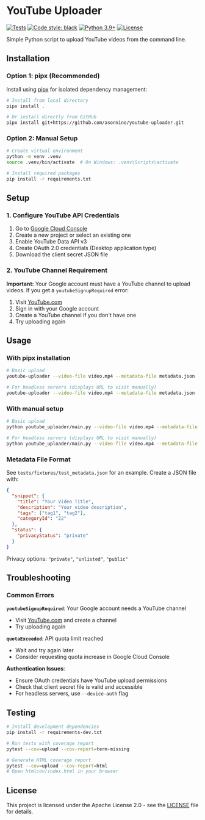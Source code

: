 # YouTube Uploader

[![Tests](https://github.com/asonnino/youtube-uploader/actions/workflows/test.yml/badge.svg?branch=main)](https://github.com/asonnino/youtube-uploader/actions/workflows/test.yml)
[![Code style: black](https://img.shields.io/badge/code%20style-black-000000.svg)](https://github.com/psf/black)
[![Python 3.9+](https://img.shields.io/badge/python-3.9%2B-blue.svg)](https://www.python.org/downloads/)
[![License](https://img.shields.io/badge/license-Apache%202.0-blue.svg)](https://opensource.org/licenses/Apache-2.0)

Simple Python script to upload YouTube videos from the command line.

## Installation

### Option 1: pipx (Recommended)

Install using [pipx](https://pypa.github.io/pipx/) for isolated dependency management:

```bash
# Install from local directory
pipx install .

# Or install directly from GitHub
pipx install git+https://github.com/asonnino/youtube-uploader.git
```

### Option 2: Manual Setup

```bash
# Create virtual environment
python -m venv .venv
source .venv/bin/activate  # On Windows: .venv\Scripts\activate

# Install required packages
pip install -r requirements.txt
```

## Setup

### 1. Configure YouTube API Credentials

1. Go to [Google Cloud Console](https://console.cloud.google.com)
2. Create a new project or select an existing one
3. Enable YouTube Data API v3
4. Create OAuth 2.0 credentials (Desktop application type)
5. Download the client secret JSON file

### 2. YouTube Channel Requirement

**Important:** Your Google account must have a YouTube channel to upload videos. If you get a `youtubeSignupRequired` error:

1. Visit [YouTube.com](https://youtube.com)
2. Sign in with your Google account
3. Create a YouTube channel if you don't have one
4. Try uploading again

## Usage

### With pipx installation

```bash
# Basic upload
youtube-uploader --video-file video.mp4 --metadata-file metadata.json --client-secret client_secret.json

# For headless servers (displays URL to visit manually)
youtube-uploader --video-file video.mp4 --metadata-file metadata.json --client-secret client_secret.json --device-auth
```

### With manual setup

```bash
# Basic upload
python youtube_uploader/main.py --video-file video.mp4 --metadata-file metadata.json --client-secret client_secret.json

# For headless servers (displays URL to visit manually)
python youtube_uploader/main.py --video-file video.mp4 --metadata-file metadata.json --client-secret client_secret.json --device-auth
```

### Metadata File Format

See `tests/fixtures/test_metadata.json` for an example. Create a JSON file with:

```json
{
  "snippet": {
    "title": "Your Video Title",
    "description": "Your video description",
    "tags": ["tag1", "tag2"],
    "categoryId": "22"
  },
  "status": {
    "privacyStatus": "private"
  }
}
```

Privacy options: `"private"`, `"unlisted"`, `"public"`

## Troubleshooting

### Common Errors

**`youtubeSignupRequired`**: Your Google account needs a YouTube channel

- Visit [YouTube.com](https://youtube.com) and create a channel
- Try uploading again

**`quotaExceeded`**: API quota limit reached

- Wait and try again later
- Consider requesting quota increase in Google Cloud Console

**Authentication Issues**:

- Ensure OAuth credentials have YouTube upload permissions
- Check that client secret file is valid and accessible
- For headless servers, use `--device-auth` flag

## Testing

```bash
# Install development dependencies
pip install -r requirements-dev.txt

# Run tests with coverage report
pytest --cov=upload --cov-report=term-missing

# Generate HTML coverage report
pytest --cov=upload --cov-report=html
# Open htmlcov/index.html in your browser
```

## License

This project is licensed under the Apache License 2.0 - see the [LICENSE](LICENSE) file for details.
